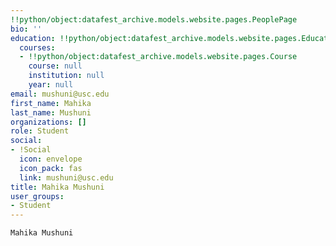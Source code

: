 ```yaml
---
!!python/object:datafest_archive.models.website.pages.PeoplePage
bio: ''
education: !!python/object:datafest_archive.models.website.pages.Education
  courses:
  - !!python/object:datafest_archive.models.website.pages.Course
    course: null
    institution: null
    year: null
email: mushuni@usc.edu
first_name: Mahika
last_name: Mushuni
organizations: []
role: Student
social:
- !Social
  icon: envelope
  icon_pack: fas
  link: mushuni@usc.edu
title: Mahika Mushuni
user_groups:
- Student
---
```


    Mahika Mushuni
    